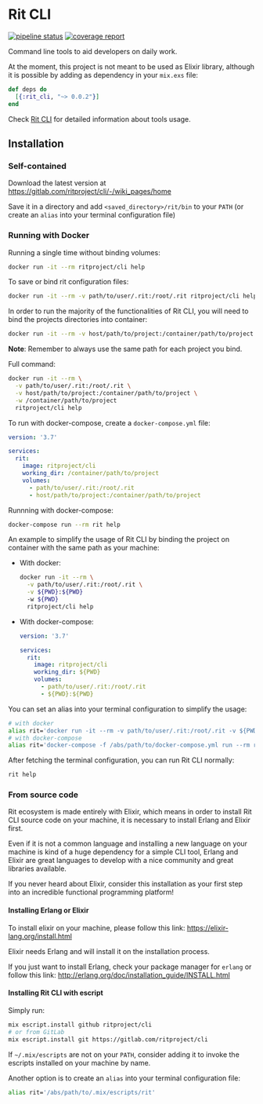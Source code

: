 # Rit CLI

[![pipeline status](https://gitlab.com/ritproject/cli/badges/master/build.svg)](https://gitlab.com/ritproject/cli/commits/master)
[![coverage report](https://gitlab.com/ritproject/cli/badges/master/coverage.svg)](https://gitlab.com/ritproject/cli/commits/master)

Command line tools to aid developers on daily work.

At the moment, this project is not meant to be used as Elixir library, although
it is possible by adding as dependency in your `mix.exs` file:

```elixir
def deps do
  [{:rit_cli, "~> 0.0.2"}]
end
```

Check [Rit CLI](https://hex.pm/packages/rit_cli) for detailed information about
tools usage.

## Installation

### Self-contained

Download the latest version at <https://gitlab.com/ritproject/cli/-/wiki_pages/home>

Save it in a directory and add `<saved_directory>/rit/bin` to your `PATH` (or
create an `alias` into your terminal configuration file)

### Running with Docker

Running a single time without binding volumes:

```bash
docker run -it --rm ritproject/cli help
```

To save or bind rit configuration files:

```bash
docker run -it --rm -v path/to/user/.rit:/root/.rit ritproject/cli help
```

In order to run the majority of the functionalities of Rit CLI, you will need
to bind the projects directories into container:

```bash
docker run -it --rm -v host/path/to/project:/container/path/to/project -w /container/path/to/project help
```

**Note**: Remember to always use the same path for each project you bind.

Full command:

```bash
docker run -it --rm \
  -v path/to/user/.rit:/root/.rit \
  -v host/path/to/project:/container/path/to/project \
  -w /container/path/to/project
  ritproject/cli help
```

To run with docker-compose, create a `docker-compose.yml` file:

```yaml
version: '3.7'

services:
  rit:
    image: ritproject/cli
    working_dir: /container/path/to/project
    volumes:
      - path/to/user/.rit:/root/.rit
      - host/path/to/project:/container/path/to/project
```

Runnning with docker-compose:

```bash
docker-compose run --rm rit help
```

An example to simplify the usage of Rit CLI by binding the project on container
with the same path as your machine:

- With docker:

  ```bash
  docker run -it --rm \
    -v path/to/user/.rit:/root/.rit \
    -v ${PWD}:${PWD}
    -w ${PWD}
    ritproject/cli help
  ```

- With docker-compose:

  ```yaml
  version: '3.7'

  services:
    rit:
      image: ritproject/cli
      working_dir: ${PWD}
      volumes:
        - path/to/user/.rit:/root/.rit
        - ${PWD}:${PWD}
  ```

You can set an alias into your terminal configuration to simplify the usage:

```bash
# with docker
alias rit='docker run -it --rm -v path/to/user/.rit:/root/.rit -v ${PWD}:${PWD} -w ${PWD} ritproject/cli'
# with docker-compose
alias rit='docker-compose -f /abs/path/to/docker-compose.yml run --rm rit'
```

After fetching the terminal configuration, you can run Rit CLI normally:

```bash
rit help
```

### From source code

Rit ecosystem is made entirely with Elixir, which means in order to install
Rit CLI source code on your machine, it is necessary to install Erlang and
Elixir first.

Even if it is not a common language and installing a new language on your
machine is kind of a huge dependency for a simple CLI tool, Erlang and Elixir
are great languages to develop with a nice community and great libraries
available.

If you never heard about Elixir, consider this installation as your first step
into an incredible functional programming platform!

#### Installing Erlang or Elixir

To install elixir on your machine, please follow this link:
<https://elixir-lang.org/install.html>

Elixir needs Erlang and will install it on the installation process.

If you just want to install Erlang, check your package manager for `erlang`
or follow this link: <http://erlang.org/doc/installation_guide/INSTALL.html>

#### Installing Rit CLI with escript

Simply run:

```bash
mix escript.install github ritproject/cli
# or from GitLab
mix escript.install git https://gitlab.com/ritproject/cli
```

If `~/.mix/escripts` are not on your `PATH`, consider adding it to invoke the
escripts installed on your machine by name.

Another option is to create an `alias` into your terminal configuration file:

```bash
alias rit='/abs/path/to/.mix/escripts/rit'
```
